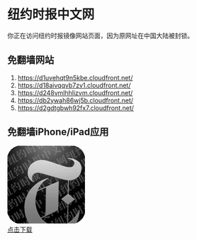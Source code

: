 <h1>纽约时报中文网</h1>
<p>你正在访问纽约时报镜像网站页面，因为原网址在中国大陆被封锁。</p>
<h2>免翻墙网站</h2>
<ol>
<li><a href="https://d1uvehqt9n5kbe.cloudfront.net/" target="1">https://d1uvehqt9n5kbe.cloudfront.net/</a></li>
<li><a href="https://d18aivqqvb7zv1.cloudfront.net/" target="2">https://d18aivqqvb7zv1.cloudfront.net/</a></li>
<li><a href="https://d248vmlhhlizvm.cloudfront.net/" target="3">https://d248vmlhhlizvm.cloudfront.net/</a></li>
<li><a href="https://db2ywah86wj5b.cloudfront.net/" target="4">https://db2ywah86wj5b.cloudfront.net/</a></li>
<li><a href="https://d2gdtgbwh92fx7.cloudfront.net/" target="5">https://d2gdtgbwh92fx7.cloudfront.net/</a></li>
</ol>
<h2>免翻墙iPhone/iPad应用</h2>
<p>
	<a href="https://itunes.apple.com/cn/app/niu-yue-shi-bao-zhong-wen-wang/id807498298?mt=8">
		<img src="icon175x175.jpeg" />
		<br/>点击下载
	</a>
</p>